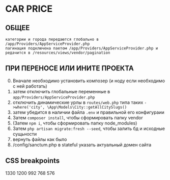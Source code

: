 # CAR PRICE

## ОБЩЕЕ
```
категории и города передаются глобально в /app/Providers/AppServiceProvider.php
пагинация подключена паетом /app/Providers/AppServiceProvider.php и редачится в /resources/views/vendor/pagination
```

## ПРИ ПЕРЕНОСЕ ИЛИ ИНИТЕ ПРОЕКТА
0. Вначале необходимо установить композер (и ноду если необходимо с ней работать)
1. затем отключить глобальные переменные в `app/Providers/AppServiceProvider.php`
2. отключить динамические урлы в `routes/web.php` типа таких `->where('city', \App\Models\City::getAllCitySlugs()`
3. затем убедится в наличии файла `.env` и правильной его конфигураии
4. Затем `composer install`, чтобы сформировать папку vendor
5. (Затем `npm i`, чтобы сформировать папку node_modules)
6. Затем `php artisan migrate:fresh --seed`, чтобы залить бд и исходные сущьности
7. вернуть файлы как было
8. /config/sanctum.php в stateful указать актуальный домен сайта

## CSS breakpoints
1330 1200 992 768 576

